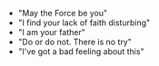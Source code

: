 - "May the Force be you"
- "I find your lack of faith disturbing"
- "I am your father"
- "Do or do not. There is no try"
- "I've got a bad feeling about this"
